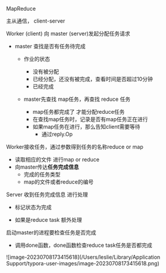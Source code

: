 MapReduce

主从通信， client-server



Worker (client) 向 master (server)发起分配任务请求

- master 查找是否有任务待完成
  - 作业的状态
    - 没有被分配
    - 已经分配，还没有被完成，查看时间是否超过10分钟
    - 已经完成
  
  - master先查找 map任务，再查找 reduce 任务
    - map任务都完成了 才能分配reduce任务
    - 在查找map任务时，记录是否有map任务正在进行
    - 如果map任务在进行，那么告知client需要等待
      - 通过reply.Op
  

Worker接收任务，通过参数得到任务的名称reduce or map

- 读取相应的文件 进行map or reduce
- 向master传达**任务完成信息**
  - 完成的任务类型
  - map的文件或者reduce的编号


Server 收到任务完成信息 进行处理

- 标记状态为完成

- 如果是reduce task 额外处理

启动master的进程要检查任务是否完成

- 调用done函数，done函数检查reduce task任务是否都完成



![image-20230708173415618](/Users/leslie/Library/Application Support/typora-user-images/image-20230708173415618.png)

